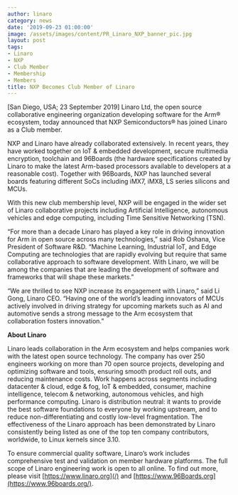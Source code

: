 ```yaml
---
author: linaro
category: news
date: '2019-09-23 01:00:00'
image: /assets/images/content/PR_Linaro_NXP_banner_pic.jpg
layout: post
tags:
- Linaro
- NXP
- Club Member
- Membership
- Members
title: NXP Becomes Club Member of Linaro
---
```


[San Diego, USA; 23 September 2019] Linaro Ltd, the open source collaborative engineering organization developing software for the Arm® ecosystem, today announced that NXP Semiconductors® has joined Linaro as a Club member.

NXP and Linaro have already collaborated extensively. In recent years, they have worked together on IoT & embedded development, secure multimedia encryption, toolchain and 96Boards (the hardware specifications created by Linaro to make the latest Arm-based processors available to developers at a reasonable cost). Together with 96Boards, NXP has launched several boards featuring different SoCs including iMX7, iMX8, LS series silicons and MCUs.

With this new club membership level, NXP will be engaged in the wider set of Linaro collaborative projects including Artificial Intelligence, autonomous vehicles and edge computing, including Time Sensitive Networking (TSN).

“For more than a decade Linaro has played a key role in driving innovation for Arm in open source across many technologies,” said Rob Oshana, Vice President of Software R&D. “Machine Learning, Industrial IoT, and Edge Computing are technologies that are rapidly evolving but require that same collaborative approach to software development. With Linaro, we will be among the companies that are leading the development of software and frameworks that will shape these markets.”

“We are thrilled to see NXP increase its engagement with Linaro,” said Li Gong, Linaro CEO. “Having one of the world’s leading innovators of MCUs actively involved in driving strategy for upcoming markets such as AI and automotive sends a strong message to the Arm ecosystem that collaboration fosters innovation.”

**About Linaro**

Linaro leads collaboration in the Arm ecosystem and helps companies work with the latest open source technology. The company has over 250 engineers working on more than 70 open source projects, developing and optimizing software and tools, ensuring smooth product roll outs, and reducing maintenance costs. Work happens across segments including datacenter & cloud, edge & fog, IoT & embedded, consumer, machine intelligence, telecom & networking, autonomous vehicles, and high performance computing. Linaro is distribution neutral: it wants to provide the best software foundations to everyone by working upstream, and to reduce non-differentiating and costly low-level fragmentation. The effectiveness of the Linaro approach has been demonstrated by Linaro consistently being listed as one of the top ten company contributors, worldwide, to Linux kernels since 3.10.

To ensure commercial quality software, Linaro’s work includes comprehensive test and validation on member hardware platforms. The full scope of Linaro engineering work is open to all online. To find out more, please visit [https://www.linaro.org](/) and [https://www.96Boards.org](https://www.96boards.org/).